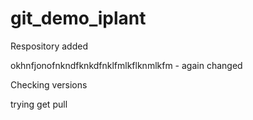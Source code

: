 # git_demo_iplant
Respository 
added

okhnfjonofnkndfknkdfnklfmlkflknmlkfm - again changed

Checking versions


trying get pull
